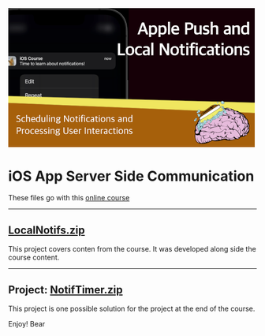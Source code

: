<img src="https://github.com/bearc0025/onlineCourses/blob/main/Notifs/icon.png?raw=true" alt="iOS Push and Local Notifications" style="width:500px;"/>

# iOS App Server Side Communication

These files go with this [online course](https://amzn.to/3pW7AxX)

<hr/>

## [LocalNotifs.zip](https://github.com/bearc0025/onlineCourses/raw/main/Notifs/LocalNotifs.zip)

This project covers conten from the course. It was developed along side the course content.

<hr/>

## Project: [NotifTimer.zip](https://github.com/bearc0025/onlineCourses/raw/main/Notifs/NotifTimer.zip)

This project is one possible solution for the project at the end of the course. 

Enjoy!
Bear

